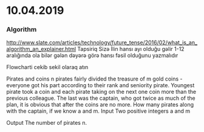 # 10.04.2019

### Algorithm

http://www.slate.com/articles/technology/future_tense/2016/02/what_is_an_algorithm_an_explainer.html
Tapsiriq
Sizə İlin hansı ayı olduğu gəlir
1-12 aralığında ola bilər gələn dəyərə görə hansı fəsil olduğunu yazmalıdır

Flowcharti cekib sekil olaraq atın

Pirates and coins
n pirates fairly divided the treasure of m gold coins - everyone got his part according to their rank and seniority pirate. Youngest pirate took a coin and each pirate taking on the next one coin more than the previous colleague. The last was the captain, who got twice as much of the plan, it is obvious that after the coins are no more. How many pirates along with the captain, if we know a and m. Input Two positive integers a and m

Output The number of pirates n.
